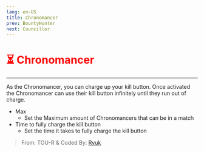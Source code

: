 ```yaml
---
lang: en-US
title: Chronomancer
prev: BountyHunter
next: Councillor
---
```


# <font color=red>⏳ <b>Chronomancer</b></font> <Badge text="Killing" type="tip" vertical="middle"/>
---

As the Chronomancer, you can charge up your kill button. Once activated the Chronomancer can use their kill button infinitely until they run out of charge.
* Max
  * Set the Maximum amount of Chronomancers that can be in a match
* Time to fully charge the kill button
  * Set the time it takes to fully charge the kill button

> From: TOU-R & Coded By: [Ryuk](#)
